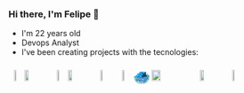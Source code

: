 ### Hi there, I'm Felipe 👋
<HTML>
  <body>
    <ul>
      <li>I'm 22 years old </li>
      <li>Devops Analyst</li>
      <li>I've been creating projects with the tecnologies: </li>
    </ul>
    <div style="display:flex;flex-type:column; padding:10px">
      <img src="https://upload.wikimedia.org/wikipedia/pt/thumb/3/30/Java_programming_language_logo.svg/1200px-Java_programming_language_logo.svg.png" height="4%" width="4%">
      <img src="https://upload.wikimedia.org/wikipedia/commons/thumb/4/44/Spring_Framework_Logo_2018.svg/800px-Spring_Framework_Logo_2018.svg.png" height="12%"           width="12%">
      <img src="https://upload.wikimedia.org/wikipedia/commons/thumb/9/99/Unofficial_JavaScript_logo_2.svg/480px-Unofficial_JavaScript_logo_2.svg.png" height="4%"        width="4%">
      <img src="https://logos-download.com/wp-content/uploads/2016/09/React_logo_wordmark.png" height="12%" width="12%">
      <img src="https://logos-world.net/wp-content/uploads/2021/02/Docker-Symbol.png" height="8%" width="8%">
      <img src="https://upload.wikimedia.org/wikipedia/commons/thumb/2/24/Ansible_logo.svg/1664px-Ansible_logo.svg.png" height="4%" width="4%">
      <img src="https://raw.githubusercontent.com/docker-library/docs/471fa6e4cb58062ccbf91afc111980f9c7004981/swarm/logo.png" height="7%" width="7%">
      <img src="https://upload.wikimedia.org/wikipedia/commons/thumb/0/04/Terraform_Logo.svg/1280px-Terraform_Logo.svg.png" height="18%" width="18%">
      <img src="https://cdn.icon-icons.com/icons2/2699/PNG/512/jenkins_logo_icon_167854.png" height="12%" width="12%">
      <img src="http://www.nginx.com/wp-content/uploads/2018/08/NGINX-logo-rgb-large.png" height="8%" width="8%">
    </div>
  </body>
</HTML>
